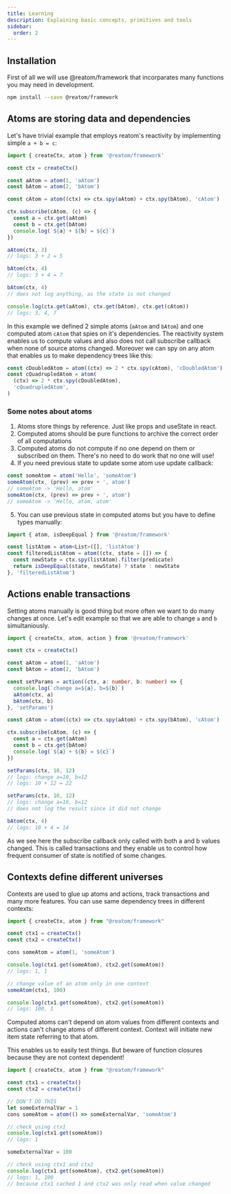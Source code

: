 ```yaml
---
title: Learning
description: Explaining basic concepts, primitives and tools
sidebar:
  order: 2
---
```


## Installation

First of all we will use @reatom/framework that incorparates many functions you may need in development.

```bash
npm install --save @reatom/framework
```

## Atoms are storing data and dependencies

Let's have trivial example that employs reatom's reactivity by implementing simple `a + b = c`:

```typescript
import { createCtx, atom } from '@reatom/framework'

const ctx = createCtx()

const aAtom = atom(1, 'aAtom')
const bAtom = atom(2, 'bAtom')

const cAtom = atom((ctx) => ctx.spy(aAtom) + ctx.spy(bAtom), 'cAtom')

ctx.subscribe(cAtom, (c) => {
  const a = ctx.get(aAtom)
  const b = ctx.get(bAtom)
  console.log(`${a} + ${b} = ${c}`)
})

aAtom(ctx, 3)
// logs: 3 + 2 = 5

bAtom(ctx, 4)
// logs: 3 + 4 = 7

bAtom(ctx, 4)
// does not log anything, as the state is not changed

console.log(ctx.get(aAtom), ctx.get(bAtom), ctx.get(cAtom))
// logs: 3, 4, 7
```

In this example we defined 2 simple atoms (`aAtom` and `bAtom`) and one computed atom `cAtom` that spies on it's dependencies.
The reactivity system enables us to compute values and also does not call subscribe callback when none of source atoms changed.
Moreover we can spy on any atom that enables us to make dependency trees like this:

```typescript
const cDoubledAtom = atom((ctx) => 2 * ctx.spy(cAtom), 'cDoubledAtom')
const cQuadrupledAtom = atom(
  (ctx) => 2 * ctx.spy(cDoubledAtom),
  'cQuadrupledAtom',
)
```

### Some notes about atoms

1. Atoms store things by reference. Just like props and useState in react.
2. Computed atoms should be pure functions to archive the correct order of all computations
3. Computed atoms do not compute if no one depend on them or subscribed on them. There's no need to do work that no one will use!
4. If you need previous state to update some atom use update callback:

```typescript
const someAtom = atom('Hello', 'someAtom')
someAtom(ctx, (prev) => prev + ', atom')
// someAtom -> 'Hello, atom'
someAtom(ctx, (prev) => prev + ', atom')
// someAtom -> 'Hello, atom, atom'
```

5. You can use previous state in computed atoms but you have to define types manually:

```typescript
import { atom, isDeepEqual } from '@reatom/framework'

const listAtom = atom<List>([], 'listAtom')
const filteredListAtom = atom((ctx, state = []) => {
  const newState = ctx.spy(listAtom).filter(predicate)
  return isDeepEqual(state, newState) ? state : newState
}, 'filteredListAtom')
```

## Actions enable transactions

Setting atoms manually is good thing but more often we want to do many changes at once.
Let's edit example so that we are able to change `a` and `b` simultaniously.

```typescript
import { createCtx, atom, action } from '@reatom/framework'

const ctx = createCtx()

const aAtom = atom(1, 'aAtom')
const bAtom = atom(2, 'bAtom')

const setParams = action((ctx, a: number, b: number) => {
  console.log(`change a=${a}, b=${b}`)
  aAtom(ctx, a)
  bAtom(ctx, b)
}, 'setParams')

const cAtom = atom((ctx) => ctx.spy(aAtom) + ctx.spy(bAtom), 'cAtom')

ctx.subscribe(cAtom, (c) => {
  const a = ctx.get(aAtom)
  const b = ctx.get(bAtom)
  console.log(`${a} + ${b} = ${c}`)
})

setParams(ctx, 10, 12)
// logs: change a=10, b=12
// logs: 10 + 12 = 22

setParams(ctx, 10, 12)
// logs: change a=10, b=12
// does not log the result since it did not change

bAtom(ctx, 4)
// logs: 10 + 4 = 14
```

As we see here the subscribe callback only called with both a and b values changed.
This is called transactions and they enable us to control how frequent consumer of state is notified of some changes.

<!--

## Schedule to use asyncronous actions
Sometimes you need to call something to be able to change something. Reatom does not support asyncronous transactions yet.
Instead there's a special mechanism of queues that enble us to do something.

TODO example with ctx.schedule and ctx.schedule -1

You can take a deeper dive in queues here

-->

## Contexts define different universes

Contexts are used to glue up atoms and actions, track transactions and many more features. You can use same dependency trees in different contexts:

```typescript
import { createCtx, atom } from "@reatom/framework"

const ctx1 = createCtx()
const ctx2 = createCtx()

cons someAtom = atom(1, 'someAtom')

console.log(ctx1.get(someAtom), ctx2.get(someAtom))
// logs: 1, 1

// change value of an atom only in one context
someAtom(ctx1, 100)

console.log(ctx1.get(someAtom), ctx2.get(someAtom))
// logs: 100, 1
```

Computed atoms can't depend on atom values from different contexts and actions can't change atoms of different context.
Context will initiate new item state referring to that atom.

This enables us to easily test things. But beware of function closures because they are not context dependent!

```typescript
import { createCtx, atom } from "@reatom/framework"

const ctx1 = createCtx()
const ctx2 = createCtx()

// DON'T DO THIS
let someExternalVar = 1
cons someAtom = atom(() => someExternalVar, 'someAtom')

// check using ctx1
console.log(ctx1.get(someAtom))
// logs: 1

someExternalVar = 100

// check using ctx1 and ctx2
console.log(ctx1.get(someAtom), ctx2.get(someAtom))
// logs: 1, 100
// because ctx1 cached 1 and ctx2 was only read when value changed

